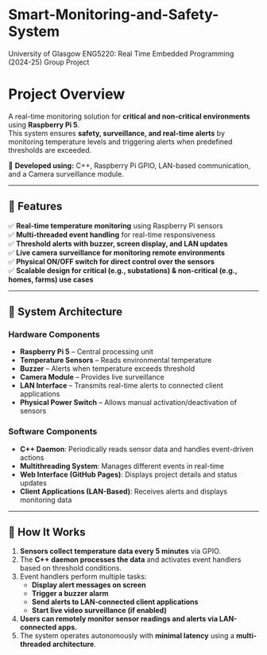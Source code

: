 # Smart-Monitoring-and-Safety-System
University of Glasgow ENG5220: Real Time Embedded Programming (2024-25) Group Project
# Project Overview  

A real-time monitoring solution for **critical and non-critical environments** using **Raspberry Pi 5**.  
This system ensures **safety, surveillance, and real-time alerts** by monitoring temperature levels and triggering alerts when predefined thresholds are exceeded.

🚀 **Developed using:** C++, Raspberry Pi GPIO, LAN-based communication, and a Camera surveillance module.

---

## 🌟 Features
✅ **Real-time temperature monitoring** using Raspberry Pi sensors  
✅ **Multi-threaded event handling** for real-time responsiveness  
✅ **Threshold alerts with buzzer, screen display, and LAN updates**  
✅ **Live camera surveillance for monitoring remote environments**  
✅ **Physical ON/OFF switch for direct control over the sensors**  
✅ **Scalable design for critical (e.g., substations) & non-critical (e.g., homes, farms) use cases**  

---

## 📌 System Architecture

### **Hardware Components**
- **Raspberry Pi 5** – Central processing unit
- **Temperature Sensors** – Reads environmental temperature
- **Buzzer** – Alerts when temperature exceeds threshold
- **Camera Module** – Provides live surveillance
- **LAN Interface** – Transmits real-time alerts to connected client applications
- **Physical Power Switch** – Allows manual activation/deactivation of sensors

### **Software Components**
- **C++ Daemon**: Periodically reads sensor data and handles event-driven actions
- **Multithreading System**: Manages different events in real-time
- **Web Interface (GitHub Pages)**: Displays project details and status updates
- **Client Applications (LAN-Based)**: Receives alerts and displays monitoring data

---

## 🚀 How It Works
1. **Sensors collect temperature data every 5 minutes** via GPIO.
2. The **C++ daemon processes the data** and activates event handlers based on threshold conditions.
3. Event handlers perform multiple tasks:
   - **Display alert messages on screen**
   - **Trigger a buzzer alarm**
   - **Send alerts to LAN-connected client applications**
   - **Start live video surveillance (if enabled)**
4. **Users can remotely monitor sensor readings and alerts via LAN-connected apps.**
5. The system operates autonomously with **minimal latency** using a **multi-threaded architecture**.
